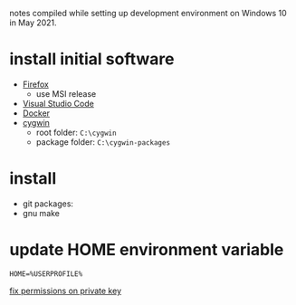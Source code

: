 notes compiled while setting up development environment on Windows 10 in May 2021.

# install initial software

- [Firefox](https://www.mozilla.org/en-US/firefox/all/#product-desktop-release)  
  + use MSI release
- [Visual Studio Code](https://code.visualstudio.com/)  
- [Docker](https://docs.docker.com/get-docker/)  
- [cygwin](https://cygwin.com/cygwin-ug-net/setup-net.html#internet-setup)
  + root folder: `C:\cygwin`
  + package folder: `C:\cygwin-packages`

# install 
- git
packages:
- gnu make

# update HOME environment variable

```
HOME=%USERPROFILE%
```

[fix permissions on private key](https://itectec.com/superuser/windows-ssh-permissions-for-private-key-are-too-open/)

